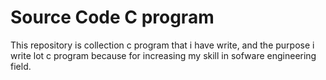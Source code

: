 # Source Code C program
This repository is collection c program that i have write, and 
the purpose i write lot c program because for increasing my skill
in sofware engineering field.
